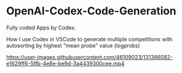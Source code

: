 # OpenAI-Codex-Code-Generation
Fully coded Apps by Codex.

How I use Codex in VSCode to generate multiple competitions with autosorting by highest "mean probe" value (logprobs)

https://user-images.githubusercontent.com/46109023/131386082-e1629ff6-5ffb-4e8e-be9d-3a4439300cee.mp4
